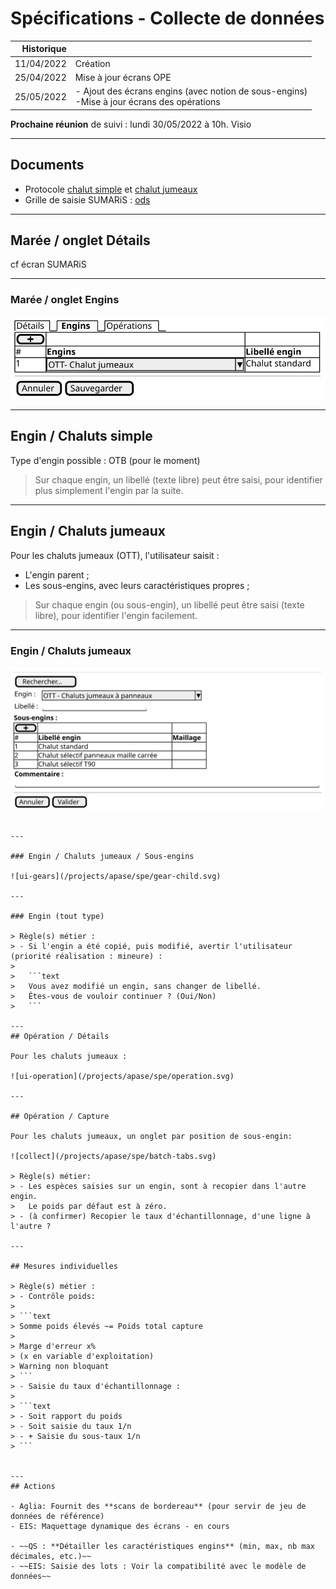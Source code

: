 # Spécifications - Collecte de données


|Historique|                                                                                               |
|---------:|-----------------------------------------------------------------------------------------------|
|11/04/2022| Création                                                                                      |
|25/04/2022| Mise à jour écrans OPE                                                                                |
|25/05/2022| - Ajout des écrans engins (avec notion de sous-engins)<br/>-Mise à jour écrans des opérations |

**Prochaine réunion** de suivi : lundi 30/05/2022 à 10h. Visio

---

## Documents

- Protocole [chalut simple]() et [chalut jumeaux]()  
- Grille de saisie SUMARiS : [ods](/projects/apase/doc/apase-doc-grille_saisie_sumaris-v1.1.ods)

---

## Marée / onglet Détails

cf écran SUMARiS

---

### Marée / onglet Engins
![ui-gears](/projects/apase/spe/gears-table.svg)

---

## Engin / Chaluts simple

Type d'engin possible : OTB (pour le moment)

> Sur chaque engin, un libellé (texte libre) peut être saisi, pour identifier plus simplement l'engin par la suite.

---

## Engin / Chaluts jumeaux

Pour les chaluts jumeaux (OTT), l'utilisateur saisit :
- L'engin parent ;
- Les sous-engins, avec leurs caractéristiques propres ;

> Sur chaque engin (ou sous-engin), un libellé peut être saisi (texte libre), pour identifier l'engin facilement.

---

### Engin / Chaluts jumeaux

![ui-gears](/projects/apase/spe/gear-parent.svg)

```

---

### Engin / Chaluts jumeaux / Sous-engins

![ui-gears](/projects/apase/spe/gear-child.svg)

---

### Engin (tout type)

> Règle(s) métier :
> - Si l'engin a été copié, puis modifié, avertir l'utilisateur (priorité réalisation : mineure) :
>
>   ```text
>   Vous avez modifié un engin, sans changer de libellé.
>   Êtes-vous de vouloir continuer ? (Oui/Non)
>   ```

---
## Opération / Détails

Pour les chaluts jumeaux :

![ui-operation](/projects/apase/spe/operation.svg)

---

## Opération / Capture

Pour les chaluts jumeaux, un onglet par position de sous-engin:

![collect](/projects/apase/spe/batch-tabs.svg)

> Règle(s) métier:
> - Les espèces saisies sur un engin, sont à recopier dans l'autre engin.
>   Le poids par défaut est à zéro. 
> - (à confirmer) Recopier le taux d'échantillonnage, d'une ligne à l'autre ?

---

## Mesures individuelles

> Règle(s) métier :
> - Contrôle poids:
>
> ```text
> Somme poids élevés ~= Poids total capture
> 
> Marge d'erreur x% 
> (x en variable d'exploitation)
> Warning non bloquant  
> ```
> - Saisie du taux d'échantillonnage :
> 
> ```text
> - Soit rapport du poids
> - Soit saisie du taux 1/n
> - + Saisie du sous-taux 1/n
> ```


---
## Actions

- Aglia: Fournit des **scans de bordereau** (pour servir de jeu de données de référence)  
- EIS: Maquettage dynamique des écrans - en cours

- ~~QS : **Détailler les caractéristiques engins** (min, max, nb max décimales, etc.)~~
- ~~EIS: Saisie des lots : Voir la compatibilité avec le modèle de données~~
